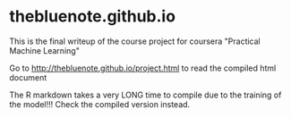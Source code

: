 # thebluenote.github.io
This is the final writeup of the course project for coursera "Practical Machine Learning"

Go to http://thebluenote.github.io/project.html to read the compiled html document

The R markdown takes a very LONG time to compile due to the training of the model!!! Check the compiled version instead.



